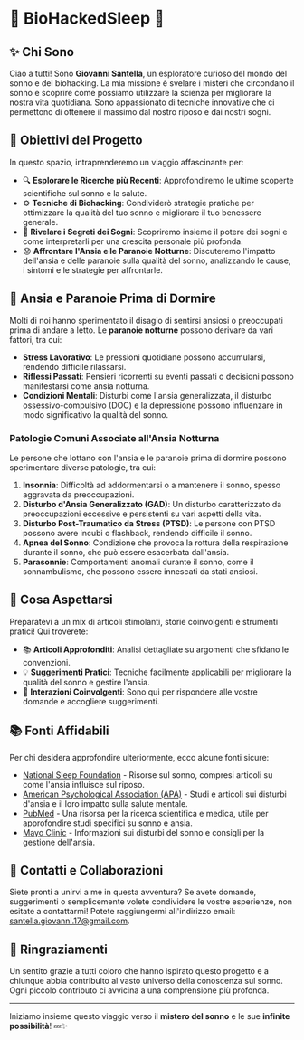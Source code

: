 # 🌌 BioHackedSleep 🌌

## ✨ Chi Sono
Ciao a tutti! Sono **Giovanni Santella**, un esploratore curioso del mondo del sonno e del biohacking. La mia missione è svelare i misteri che circondano il sonno e scoprire come possiamo utilizzare la scienza per migliorare la nostra vita quotidiana. Sono appassionato di tecniche innovative che ci permettono di ottenere il massimo dal nostro riposo e dai nostri sogni.

## 🎯 Obiettivi del Progetto
In questo spazio, intraprenderemo un viaggio affascinante per:

- 🔍 **Esplorare le Ricerche più Recenti**: Approfondiremo le ultime scoperte scientifiche sul sonno e la salute.
- ⚙️ **Tecniche di Biohacking**: Condividerò strategie pratiche per ottimizzare la qualità del tuo sonno e migliorare il tuo benessere generale.
- 🌙 **Rivelare i Segreti dei Sogni**: Scopriremo insieme il potere dei sogni e come interpretarli per una crescita personale più profonda.
- 😟 **Affrontare l'Ansia e le Paranoie Notturne**: Discuteremo l'impatto dell'ansia e delle paranoie sulla qualità del sonno, analizzando le cause, i sintomi e le strategie per affrontarle.

## 🧠 Ansia e Paranoie Prima di Dormire
Molti di noi hanno sperimentato il disagio di sentirsi ansiosi o preoccupati prima di andare a letto. Le **paranoie notturne** possono derivare da vari fattori, tra cui:

- **Stress Lavorativo**: Le pressioni quotidiane possono accumularsi, rendendo difficile rilassarsi.
- **Riflessi Passati**: Pensieri ricorrenti su eventi passati o decisioni possono manifestarsi come ansia notturna.
- **Condizioni Mentali**: Disturbi come l'ansia generalizzata, il disturbo ossessivo-compulsivo (DOC) e la depressione possono influenzare in modo significativo la qualità del sonno.

### Patologie Comuni Associate all'Ansia Notturna
Le persone che lottano con l'ansia e le paranoie prima di dormire possono sperimentare diverse patologie, tra cui:

1. **Insonnia**: Difficoltà ad addormentarsi o a mantenere il sonno, spesso aggravata da preoccupazioni.
2. **Disturbo d'Ansia Generalizzato (GAD)**: Un disturbo caratterizzato da preoccupazioni eccessive e persistenti su vari aspetti della vita.
3. **Disturbo Post-Traumatico da Stress (PTSD)**: Le persone con PTSD possono avere incubi o flashback, rendendo difficile il sonno.
4. **Apnea del Sonno**: Condizione che provoca la rottura della respirazione durante il sonno, che può essere esacerbata dall'ansia.
5. **Parasonnie**: Comportamenti anomali durante il sonno, come il sonnambulismo, che possono essere innescati da stati ansiosi.

## 🌈 Cosa Aspettarsi
Preparatevi a un mix di articoli stimolanti, storie coinvolgenti e strumenti pratici! Qui troverete:

- 📚 **Articoli Approfonditi**: Analisi dettagliate su argomenti che sfidano le convenzioni.
- 💡 **Suggerimenti Pratici**: Tecniche facilmente applicabili per migliorare la qualità del sonno e gestire l'ansia.
- 🤝 **Interazioni Coinvolgenti**: Sono qui per rispondere alle vostre domande e accogliere suggerimenti.

## 📚 Fonti Affidabili
Per chi desidera approfondire ulteriormente, ecco alcune fonti sicure:

- [National Sleep Foundation](https://www.sleepfoundation.org) - Risorse sul sonno, compresi articoli su come l'ansia influisce sul riposo.
- [American Psychological Association (APA)](https://www.apa.org) - Studi e articoli sui disturbi d'ansia e il loro impatto sulla salute mentale.
- [PubMed](https://pubmed.ncbi.nlm.nih.gov/) - Una risorsa per la ricerca scientifica e medica, utile per approfondire studi specifici su sonno e ansia.
- [Mayo Clinic](https://www.mayoclinic.org) - Informazioni sui disturbi del sonno e consigli per la gestione dell'ansia.

## 📧 Contatti e Collaborazioni
Siete pronti a unirvi a me in questa avventura? Se avete domande, suggerimenti o semplicemente volete condividere le vostre esperienze, non esitate a contattarmi! Potete raggiungermi all'indirizzo email: [santella.giovanni.17@gmail.com](mailto:santella.giovanni.17@gmail.com).

## 🌟 Ringraziamenti
Un sentito grazie a tutti coloro che hanno ispirato questo progetto e a chiunque abbia contribuito al vasto universo della conoscenza sul sonno. Ogni piccolo contributo ci avvicina a una comprensione più profonda.

---

Iniziamo insieme questo viaggio verso il **mistero del sonno** e le sue **infinite possibilità**! 💤✨

